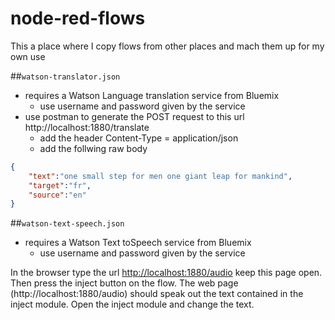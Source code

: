 # node-red-flows

This a place where I copy flows from other places and mach them up for my own use

##`watson-translator.json`
* requires a Watson Language translation service from Bluemix
  * use username and password given by the service
* use postman to generate the POST request to this url http://localhost:1880/translate
  * add the header Content-Type = application/json
  * add the follwing raw body
```json
{
    "text":"one small step for men one giant leap for mankind",
    "target":"fr",
    "source":"en"
}
```

##`watson-text-speech.json`
* requires a Watson Text toSpeech service from Bluemix
  * use username and password given by the service

In the browser type the url [http://localhost:1880/audio](http://localhost:1880/audio) keep this page open.
Then press the inject button on the flow. The web page (http://localhost:1880/audio) should speak out the text contained in the inject module. Open the inject module and change the text.
